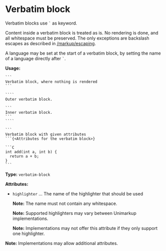 # Verbatim block

Verbatim blocks use `` ` `` as keyword.

Content inside a verbatim block is treated as is. No rendering is done, and all whitespace must be preserved.
The only exceptions are backslash escapes as described in [/markup/escaping](/markup/escaping.md).

A language may be set at the start of a verbatim block, by setting the name of a language directly after `` ` ``.

**Usage:**

`````
```
Verbatim block, where nothing is rendered
```

````
Outer verbatim block.

```
Inner verbatim block.
```
````

```
Verbatim block with given attributes
```{<Attributes for the verbatim block>}

```C
int add(int a, int b) {
  return a + b;
}
```
`````

**Type:** `verbatim-block`

**Attributes:**

- `highlighter` ... The name of the highlighter that should be used

  **Note:** The name must not contain any whitespace.

  **Note:** Supported highlighters may vary between Unimarkup implementations.

  **Note:** Implementations may not offer this attribute if they only support one highlighter.

**Note:** Implementations may allow additional attributes.
